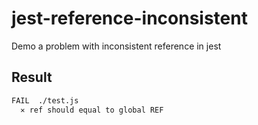 # jest-reference-inconsistent

Demo a problem with inconsistent reference in jest

## Result

```bash
FAIL  ./test.js
  ✕ ref should equal to global REF
```
